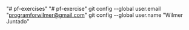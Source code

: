 "# pf-exercises" 
"# pf-exercise" 
git config --global user.email "programforwilmer@gmail.com"
git config --global user.name "Wilmer Juntado"